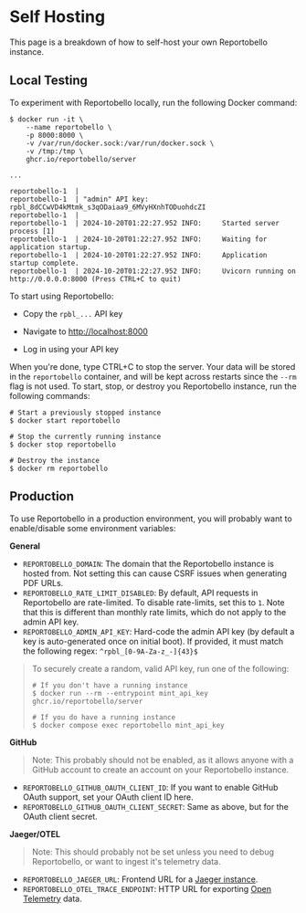 # Self Hosting

This page is a breakdown of how to self-host your own Reportobello instance.

## Local Testing

To experiment with Reportobello locally, run the following Docker command:

```
$ docker run -it \
    --name reportobello \
    -p 8000:8000 \
    -v /var/run/docker.sock:/var/run/docker.sock \
    -v /tmp:/tmp \
    ghcr.io/reportobello/server

...

reportobello-1  |
reportobello-1  | "admin" API key: rpbl_8dCCwVD4kMtmk_s3qODaiaa9_6MVyHXnhTODuohdcZI
reportobello-1  |
reportobello-1  | 2024-10-20T01:22:27.952 INFO:     Started server process [1]
reportobello-1  | 2024-10-20T01:22:27.952 INFO:     Waiting for application startup.
reportobello-1  | 2024-10-20T01:22:27.952 INFO:     Application startup complete.
reportobello-1  | 2024-10-20T01:22:27.952 INFO:     Uvicorn running on http://0.0.0.0:8000 (Press CTRL+C to quit)
```

To start using Reportobello:

* Copy the `rpbl_...` API key

* Navigate to [http://localhost:8000]()

* Log in using your API key

When you're done, type CTRL+C to stop the server.
Your data will be stored in the `reportobello` container, and will be kept across restarts since the `--rm` flag is not used.
To start, stop, or destroy you Reportobello instance, run the following commands:

```
# Start a previously stopped instance
$ docker start reportobello

# Stop the currently running instance
$ docker stop reportobello

# Destroy the instance
$ docker rm reportobello
```

## Production

To use Reportobello in a production environment, you will probably want to enable/disable some environment variables:

**General**

* `REPORTOBELLO_DOMAIN`: The domain that the Reportobello instance is hosted from. Not setting this can cause CSRF issues when generating PDF URLs.
* `REPORTOBELLO_RATE_LIMIT_DISABLED`: By default, API requests in Reportobello are rate-limited. To disable rate-limits, set this to `1`. Note that this is different than monthly rate limits, which do not apply to the admin API key.
* `REPORTOBELLO_ADMIN_API_KEY`: Hard-code the admin API key (by default a key is auto-generated once on initial boot). If provided, it must match the following regex: `^rpbl_[0-9A-Za-z_-]{43}$`

> To securely create a random, valid API key, run one of the following:
>
> ```shell
> # If you don't have a running instance
> $ docker run --rm --entrypoint mint_api_key ghcr.io/reportobello/server
>
> # If you do have a running instance
> $ docker compose exec reportobello mint_api_key
> ```

**GitHub**

> Note: This probably should not be enabled, as it allows anyone with a GitHub account to create an account on your Reportobello instance.

* `REPORTOBELLO_GITHUB_OAUTH_CLIENT_ID`: If you want to enable GitHub OAuth support, set your OAuth client ID here.
* `REPORTOBELLO_GITHUB_OAUTH_CLIENT_SECRET`: Same as above, but for the OAuth client secret.

**Jaeger/OTEL**

> Note: This should probably not be set unless you need to debug Reportobello, or want to ingest it's telemetry data.

* `REPORTOBELLO_JAEGER_URL`: Frontend URL for a [Jaeger instance](https://www.jaegertracing.io/).
* `REPORTOBELLO_OTEL_TRACE_ENDPOINT`: HTTP URL for exporting [Open Telemetry](https://opentelemetry.io/) data.
